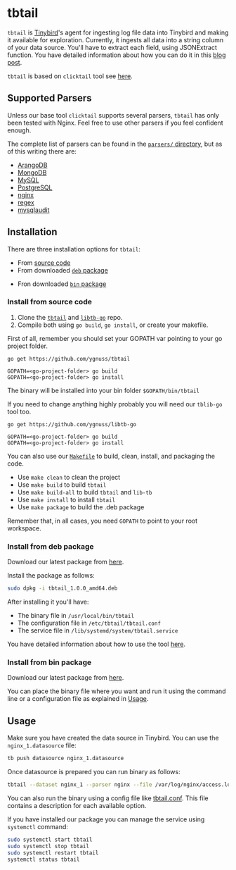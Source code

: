 # tbtail

`tbtail` is [Tinybird](https://tinybird.co)'s agent for ingesting log file data into Tinybird and making it available for exploration. Currently, it ingests all data into a string column of your data source. You'll have to extract each field, using JSONExtract function. You have detailed information about how you can do it in this [blog post](https://blog.tinybird.co/2021/01/28/nginx-log-analysis/).

`tbtail` is based on `clicktail` tool see [here](https://github.com/Altinity/clicktail).

## Supported Parsers

Unless our base tool `clicktail` supports several parsers, `tbtail` has only been tested with Nginx. Feel free to use other parsers if you feel confident enough.

The complete list of parsers can be found in the [`parsers/` directory](parsers/), but as of this writing there are:

- [ArangoDB](parsers/arangodb/)
- [MongoDB](parsers/mongodb/)
- [MySQL](parsers/mysql/)
- [PostgreSQL](parsers/postgresql/)
- [nginx](parsers/nginx/)
- [regex](parsers/regex/)
- [mysqlaudit](parsers/mysqlaudit/)

## Installation

There are three installation options for `tbtail`:
+ From [source code](#install-from-source-code)
+ From downloaded [`deb` package](#install-from-deb-package)
* Fron downloaded [`bin` package](#install-from-bin-package)

### Install from source code

1. Clone the [`tbtail`](https://github.com/ygnuss/tbtail) and [`libtb-go`](https://github.com/ygnuss/libtb-go) repo. 
2. Compile both using `go build`, `go install`, or create your makefile.

First of all, remember you should set your GOPATH var pointing to your go project folder.

```
go get https://github.com/ygnuss/tbtail
```

```
GOPATH=<go-project-folder> go build
GOPATH=<go-project-folder> go install
```

The binary will be installed into your bin folder `$GOPATH/bin/tbtail`

If you need to change anything highly probably you will need our `tblib-go` tool too.

```
go get https://github.com/ygnuss/libtb-go
```

```
GOPATH=<go-project-folder> go build
GOPATH=<go-project-folder> go install
```

You can also use our [`Makefile`](./Makefile) to build, clean, install, and packaging the code.

- Use `make clean` to clean the project
- Use `make build` to build `tbtail`
- Use `make build-all` to build `tbtail` and `lib-tb`
- Use `make install` to install `tbtail`
- Use `make package` to build the .deb package

Remember that, in all cases, you need `GOPATH` to point to your root workspace.

### Install from deb package

Download our latest package from [here](changelog.md).

Install the package as follows:

```sh
sudo dpkg -i tbtail_1.0.0_amd64.deb
```

After installing it you'll have:
- The binary file in `/usr/local/bin/tbtail`
- The configuration file in `/etc/tbtail/tbtail.conf`
- The service file in `/lib/systemd/system/tbtail.service`

You have detailed information about how to use the tool [here](#usage).

### Install from bin package

Download our latest package from [here](changelog.md).

You can place the binary file where you want and run it using the command line or a configuration file as explained in [Usage](#usage).

## Usage

Make sure you have created the data source in Tinybird. You can use the `nginx_1.datasource` file: 

```sh
tb push datasource nginx_1.datasource
```

Once datasource is prepared you can run binary as follows:

```sh
tbtail --dataset nginx_1 --parser nginx --file /var/log/nginx/access.log --nginx.conf /etc/nginx/nginx.conf --nginx.format combined --writekey p.eyJ1IjogIjMzNjU3ODViLTRlNTYtNDY3MS1iMGUzLThjNjUzOTJiODhlYSIsICJpZCI6ICJiOTMwZjMyMi00MGYyLTQ5MDYtYWYxYi1jMjNiMWE2MmJkNWUifQ.AjCuIPMjMzzp_zprh_8ha2ALe4CMjOBOQOGyQALde-M
```

You can also run the binary using a config file like [tbtail.conf](./tbtail.conf). This file contains a description for each available option.

If you have installed our package you can manage the service using `systemctl` command:  

```sh
sudo systemctl start tbtail
sudo systemctl stop tbtail
sudo systemctl restart tbtail
systemctl status tbtail
```